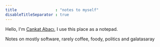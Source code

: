 ```yaml
---
title                 : "notes to myself"
disableTitleSeparator : true
---
```


Hello, I'm [Cankat Abacı](/contact), I use this place as a notepad.

Notes on mostly software, rarely coffee, foody, politics and galatasaray